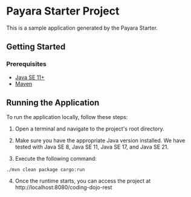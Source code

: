 # Payara Starter Project

This is a sample application generated by the Payara Starter.

## Getting Started

### Prerequisites

- [Java SE 11+](https://adoptium.net/?variant=openjdk11)
- [Maven](https://maven.apache.org/download.cgi)

## Running the Application

To run the application locally, follow these steps:

1. Open a terminal and navigate to the project's root directory.

2. Make sure you have the appropriate Java version installed. We have tested with Java SE 8, Java SE 11, Java SE 17, and Java SE 21.

3. Execute the following command:

```
./mvn clean package cargo:run
```

4. Once the runtime starts, you can access the project at http://localhost:8080/coding-dojo-rest




